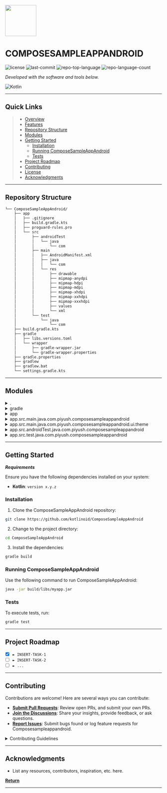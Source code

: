 <p align="left">
  <img src="https://img.icons8.com/external-tal-revivo-duo-tal-revivo/100/external-markdown-a-lightweight-markup-language-with-plain-text-formatting-syntax-logo-duo-tal-revivo.png" width="100" />
</p>
<p align="left">
    <h1 align="left">COMPOSESAMPLEAPPANDROID</h1>
</p>
<p align="left">
	<img src="https://img.shields.io/github/license/kotlinoid/ComposeSampleAppAndroid?style=flat&color=0080ff" alt="license">
	<img src="https://img.shields.io/github/last-commit/kotlinoid/ComposeSampleAppAndroid?style=flat&logo=git&logoColor=white&color=0080ff" alt="last-commit">
	<img src="https://img.shields.io/github/languages/top/kotlinoid/ComposeSampleAppAndroid?style=flat&color=0080ff" alt="repo-top-language">
	<img src="https://img.shields.io/github/languages/count/kotlinoid/ComposeSampleAppAndroid?style=flat&color=0080ff" alt="repo-language-count">
<p>
<p align="left">
		<em>Developed with the software and tools below.</em>
</p>
<p align="left">
	<img src="https://img.shields.io/badge/Kotlin-7F52FF.svg?style=flat&logo=Kotlin&logoColor=white" alt="Kotlin">
</p>
<hr>

##  Quick Links

> - [ Overview](#-overview)
> - [ Features](#-features)
> - [ Repository Structure](#-repository-structure)
> - [ Modules](#-modules)
> - [ Getting Started](#-getting-started)
>   - [ Installation](#-installation)
>   - [ Running ComposeSampleAppAndroid](#-running-ComposeSampleAppAndroid)
>   - [ Tests](#-tests)
> - [ Project Roadmap](#-project-roadmap)
> - [ Contributing](#-contributing)
> - [ License](#-license)
> - [ Acknowledgments](#-acknowledgments)

---

##  Repository Structure

```sh
└── ComposeSampleAppAndroid/
    ├── app
    │   ├── .gitignore
    │   ├── build.gradle.kts
    │   ├── proguard-rules.pro
    │   └── src
    │       ├── androidTest
    │       │   └── java
    │       │       └── com
    │       ├── main
    │       │   ├── AndroidManifest.xml
    │       │   ├── java
    │       │   │   └── com
    │       │   └── res
    │       │       ├── drawable
    │       │       ├── mipmap-anydpi
    │       │       ├── mipmap-hdpi
    │       │       ├── mipmap-mdpi
    │       │       ├── mipmap-xhdpi
    │       │       ├── mipmap-xxhdpi
    │       │       ├── mipmap-xxxhdpi
    │       │       ├── values
    │       │       └── xml
    │       └── test
    │           └── java
    │               └── com
    ├── build.gradle.kts
    ├── gradle
    │   ├── libs.versions.toml
    │   └── wrapper
    │       ├── gradle-wrapper.jar
    │       └── gradle-wrapper.properties
    ├── gradle.properties
    ├── gradlew
    ├── gradlew.bat
    └── settings.gradle.kts
```

---

##  Modules

<details closed><summary>.</summary>

| File                                                                                                        | Summary                                         |
| ---                                                                                                         | ---                                             |
| [settings.gradle.kts](https://github.com/kotlinoid/ComposeSampleAppAndroid/blob/master/settings.gradle.kts) | HTTP error 401 for prompt `settings.gradle.kts` |
| [build.gradle.kts](https://github.com/kotlinoid/ComposeSampleAppAndroid/blob/master/build.gradle.kts)       | HTTP error 401 for prompt `build.gradle.kts`    |
| [gradlew.bat](https://github.com/kotlinoid/ComposeSampleAppAndroid/blob/master/gradlew.bat)                 | HTTP error 401 for prompt `gradlew.bat`         |

</details>

<details closed><summary>gradle</summary>

| File                                                                                                             | Summary                                               |
| ---                                                                                                              | ---                                                   |
| [libs.versions.toml](https://github.com/kotlinoid/ComposeSampleAppAndroid/blob/master/gradle/libs.versions.toml) | HTTP error 401 for prompt `gradle/libs.versions.toml` |

</details>

<details closed><summary>app</summary>

| File                                                                                                          | Summary                                            |
| ---                                                                                                           | ---                                                |
| [proguard-rules.pro](https://github.com/kotlinoid/ComposeSampleAppAndroid/blob/master/app/proguard-rules.pro) | HTTP error 401 for prompt `app/proguard-rules.pro` |
| [build.gradle.kts](https://github.com/kotlinoid/ComposeSampleAppAndroid/blob/master/app/build.gradle.kts)     | HTTP error 401 for prompt `app/build.gradle.kts`   |

</details>

<details closed><summary>app.src.main.java.com.piyush.composesampleappandroid</summary>

| File                                                                                                                                                     | Summary                                                                                          |
| ---                                                                                                                                                      | ---                                                                                              |
| [MainActivity.kt](https://github.com/kotlinoid/ComposeSampleAppAndroid/blob/master/app/src/main/java/com/piyush/composesampleappandroid/MainActivity.kt) | HTTP error 401 for prompt `app/src/main/java/com/piyush/composesampleappandroid/MainActivity.kt` |

</details>

<details closed><summary>app.src.main.java.com.piyush.composesampleappandroid.ui.theme</summary>

| File                                                                                                                                                | Summary                                                                                            |
| ---                                                                                                                                                 | ---                                                                                                |
| [Color.kt](https://github.com/kotlinoid/ComposeSampleAppAndroid/blob/master/app/src/main/java/com/piyush/composesampleappandroid/ui/theme/Color.kt) | HTTP error 401 for prompt `app/src/main/java/com/piyush/composesampleappandroid/ui/theme/Color.kt` |
| [Type.kt](https://github.com/kotlinoid/ComposeSampleAppAndroid/blob/master/app/src/main/java/com/piyush/composesampleappandroid/ui/theme/Type.kt)   | HTTP error 401 for prompt `app/src/main/java/com/piyush/composesampleappandroid/ui/theme/Type.kt`  |
| [Theme.kt](https://github.com/kotlinoid/ComposeSampleAppAndroid/blob/master/app/src/main/java/com/piyush/composesampleappandroid/ui/theme/Theme.kt) | HTTP error 401 for prompt `app/src/main/java/com/piyush/composesampleappandroid/ui/theme/Theme.kt` |

</details>

<details closed><summary>app.src.androidTest.java.com.piyush.composesampleappandroid</summary>

| File                                                                                                                                                                                  | Summary                                                                                                            |
| ---                                                                                                                                                                                   | ---                                                                                                                |
| [ExampleInstrumentedTest.kt](https://github.com/kotlinoid/ComposeSampleAppAndroid/blob/master/app/src/androidTest/java/com/piyush/composesampleappandroid/ExampleInstrumentedTest.kt) | HTTP error 401 for prompt `app/src/androidTest/java/com/piyush/composesampleappandroid/ExampleInstrumentedTest.kt` |

</details>

<details closed><summary>app.src.test.java.com.piyush.composesampleappandroid</summary>

| File                                                                                                                                                           | Summary                                                                                             |
| ---                                                                                                                                                            | ---                                                                                                 |
| [ExampleUnitTest.kt](https://github.com/kotlinoid/ComposeSampleAppAndroid/blob/master/app/src/test/java/com/piyush/composesampleappandroid/ExampleUnitTest.kt) | HTTP error 401 for prompt `app/src/test/java/com/piyush/composesampleappandroid/ExampleUnitTest.kt` |

</details>

---

##  Getting Started

***Requirements***

Ensure you have the following dependencies installed on your system:

* **Kotlin**: `version x.y.z`

###  Installation

1. Clone the ComposeSampleAppAndroid repository:

```sh
git clone https://github.com/kotlinoid/ComposeSampleAppAndroid
```

2. Change to the project directory:

```sh
cd ComposeSampleAppAndroid
```

3. Install the dependencies:

```sh
gradle build
```

###  Running ComposeSampleAppAndroid

Use the following command to run ComposeSampleAppAndroid:

```sh
java -jar build/libs/myapp.jar
```

###  Tests

To execute tests, run:

```sh
gradle test
```

---

##  Project Roadmap

- [X] `► INSERT-TASK-1`
- [ ] `► INSERT-TASK-2`
- [ ] `► ...`

---

##  Contributing

Contributions are welcome! Here are several ways you can contribute:

- **[Submit Pull Requests](https://github.com/kotlinoid/ComposeSampleAppAndroid/blob/main/CONTRIBUTING.md)**: Review open PRs, and submit your own PRs.
- **[Join the Discussions](https://github.com/kotlinoid/ComposeSampleAppAndroid/discussions)**: Share your insights, provide feedback, or ask questions.
- **[Report Issues](https://github.com/kotlinoid/ComposeSampleAppAndroid/issues)**: Submit bugs found or log feature requests for Composesampleappandroid.

<details closed>
    <summary>Contributing Guidelines</summary>

1. **Fork the Repository**: Start by forking the project repository to your GitHub account.
2. **Clone Locally**: Clone the forked repository to your local machine using a Git client.
   ```sh
   git clone https://github.com/kotlinoid/ComposeSampleAppAndroid
   ```
3. **Create a New Branch**: Always work on a new branch, giving it a descriptive name.
   ```sh
   git checkout -b new-feature-x
   ```
4. **Make Your Changes**: Develop and test your changes locally.
5. **Commit Your Changes**: Commit with a clear message describing your updates.
   ```sh
   git commit -m 'Implemented new feature x.'
   ```
6. **Push to GitHub**: Push the changes to your forked repository.
   ```sh
   git push origin new-feature-x
   ```
7. **Submit a Pull Request**: Create a PR against the original project repository. Clearly describe the changes and their motivations.

Once your PR is reviewed and approved, it will be merged into the main branch.

</details>

---

##  Acknowledgments

- List any resources, contributors, inspiration, etc. here.

[**Return**](#-quick-links)

---
